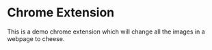 # Chrome Extension

This is a demo chrome extension which will change all the images in a webpage to cheese.